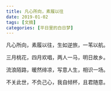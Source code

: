 ```yaml
---
title: 凡心所向，素履以往
date: 2019-01-02
tags: [文摘]
categories: [平日里的白日梦]
---
```


凡心所向，素履以往，生如逆旅，一苇以航。  

三月桃花，四月欢唱，两人一马，明日故乡。  

流浪陌路，暖然绯凉，写意人生，相识一场。  

不关此世，不负己心，我自倾杯，且君随意。  
